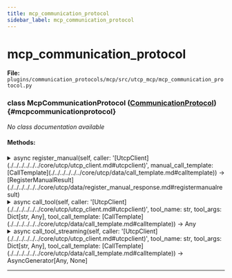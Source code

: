 ```yaml
---
title: mcp_communication_protocol
sidebar_label: mcp_communication_protocol
---
```


# mcp_communication_protocol

**File:** `plugins/communication_protocols/mcp/src/utcp_mcp/mcp_communication_protocol.py`

### class McpCommunicationProtocol ([CommunicationProtocol](./../../../../../core/utcp/interfaces/communication_protocol.md#communicationprotocol)) {#mcpcommunicationprotocol}

*No class documentation available*

#### Methods:

<details>
<summary>async register_manual(self, caller: '[UtcpClient](./../../../../../core/utcp/utcp_client.md#utcpclient)', manual_call_template: [CallTemplate](./../../../../../core/utcp/data/call_template.md#calltemplate)) -> [RegisterManualResult](./../../../../../core/utcp/data/register_manual_response.md#registermanualresult)</summary>

*No method documentation available*
</details>

<details>
<summary>async call_tool(self, caller: '[UtcpClient](./../../../../../core/utcp/utcp_client.md#utcpclient)', tool_name: str, tool_args: Dict[str, Any], tool_call_template: [CallTemplate](./../../../../../core/utcp/data/call_template.md#calltemplate)) -> Any</summary>

*No method documentation available*
</details>

<details>
<summary>async call_tool_streaming(self, caller: '[UtcpClient](./../../../../../core/utcp/utcp_client.md#utcpclient)', tool_name: str, tool_args: Dict[str, Any], tool_call_template: [CallTemplate](./../../../../../core/utcp/data/call_template.md#calltemplate)) -> AsyncGenerator[Any, None]</summary>

*No method documentation available*
</details>

---
